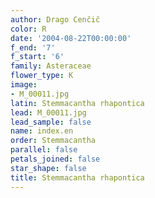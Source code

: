 ```yaml
---
author: Drago Cenčič
color: R
date: '2004-08-22T00:00:00'
f_end: '7'
f_start: '6'
family: Asteraceae
flower_type: K
image:
- M_00011.jpg
latin: Stemmacantha rhapontica
lead: M_00011.jpg
lead_sample: false
name: index.en
order: Stemmacantha
parallel: false
petals_joined: false
star_shape: false
title: Stemmacantha rhapontica
---
```

